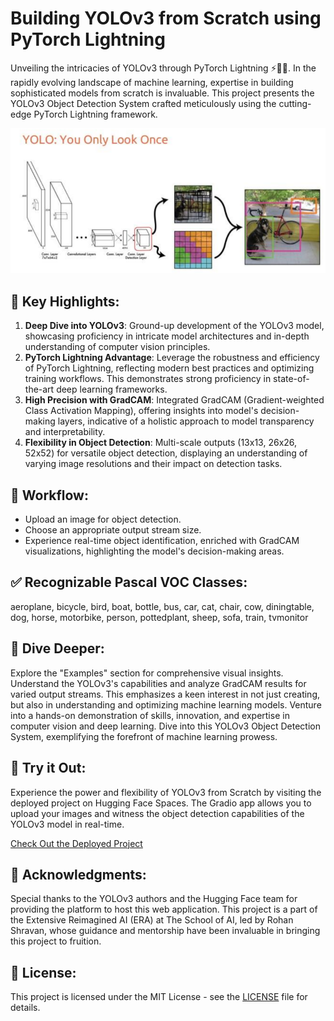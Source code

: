 # Building YOLOv3 from Scratch using PyTorch Lightning

Unveiling the intricacies of YOLOv3 through PyTorch Lightning ⚡️🕵️‍♂️. In the rapidly evolving landscape of machine learning, expertise in building sophisticated models from scratch is invaluable. This project presents the YOLOv3 Object Detection System crafted meticulously using the cutting-edge PyTorch Lightning framework.

![YOLOv3 Demo Image](https://github.com/darshanvjani/ERA_vision_nlp_ai/blob/main/YoloV3%20from%20Scratch/Gradio%20App/Images/achitecture.png)

## 🎉 Key Highlights:
1. **Deep Dive into YOLOv3**: Ground-up development of the YOLOv3 model, showcasing proficiency in intricate model architectures and in-depth understanding of computer vision principles.
2. **PyTorch Lightning Advantage**: Leverage the robustness and efficiency of PyTorch Lightning, reflecting modern best practices and optimizing training workflows. This demonstrates strong proficiency in state-of-the-art deep learning frameworks.
3. **High Precision with GradCAM**: Integrated GradCAM (Gradient-weighted Class Activation Mapping), offering insights into model's decision-making layers, indicative of a holistic approach to model transparency and interpretability.
4. **Flexibility in Object Detection**: Multi-scale outputs (13x13, 26x26, 52x52) for versatile object detection, displaying an understanding of varying image resolutions and their impact on detection tasks.

## 📸 Workflow:
- Upload an image for object detection.
- Choose an appropriate output stream size.
- Experience real-time object identification, enriched with GradCAM visualizations, highlighting the model's decision-making areas.

## ✅ Recognizable Pascal VOC Classes:
aeroplane, bicycle, bird, boat, bottle, bus, car, cat, chair, cow, diningtable, dog, horse, motorbike, person, pottedplant, sheep, sofa, train, tvmonitor

## 🌟 Dive Deeper:
Explore the "Examples" section for comprehensive visual insights. Understand the YOLOv3's capabilities and analyze GradCAM results for varied output streams. This emphasizes a keen interest in not just creating, but also in understanding and optimizing machine learning models. Venture into a hands-on demonstration of skills, innovation, and expertise in computer vision and deep learning. Dive into this YOLOv3 Object Detection System, exemplifying the forefront of machine learning prowess.

## 🚀 Try it Out:
Experience the power and flexibility of YOLOv3 from Scratch by visiting the deployed project on Hugging Face Spaces. The Gradio app allows you to upload your images and witness the object detection capabilities of the YOLOv3 model in real-time.

[Check Out the Deployed Project](https://huggingface.co/spaces/darshanjani/YoloV3-from-Scratch)

## 🙏 Acknowledgments:
Special thanks to the YOLOv3 authors and the Hugging Face team for providing the platform to host this web application. This project is a part of the Extensive Reimagined AI (ERA) at The School of AI, led by Rohan Shravan, whose guidance and mentorship have been invaluable in bringing this project to fruition.

## 📄 License:
This project is licensed under the MIT License - see the [LICENSE](https://github.com/darshanvjani/ERA_vision_nlp_ai/blob/main/LICENSE) file for details.
